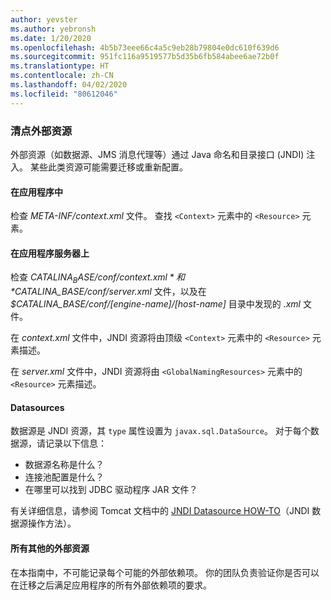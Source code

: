 ```yaml
---
author: yevster
ms.author: yebronsh
ms.date: 1/20/2020
ms.openlocfilehash: 4b5b73eee66c4a5c9eb28b79804e0dc610f639d6
ms.sourcegitcommit: 951fc116a9519577b5d35b6fb584abee6ae72b0f
ms.translationtype: HT
ms.contentlocale: zh-CN
ms.lasthandoff: 04/02/2020
ms.locfileid: "80612046"
---
```

### <a name="inventory-external-resources"></a>清点外部资源

外部资源（如数据源、JMS 消息代理等）通过 Java 命名和目录接口 (JNDI) 注入。 某些此类资源可能需要迁移或重新配置。

#### <a name="inside-your-application"></a>在应用程序中

检查 *META-INF/context.xml* 文件。 查找 `<Context>` 元素中的 `<Resource>` 元素。

#### <a name="on-the-application-servers"></a>在应用程序服务器上

检查 *$CATALINA_BASE/conf/context.xml* 和 *$CATALINA_BASE/conf/server.xml* 文件，以及在 *$CATALINA_BASE/conf/[engine-name]/[host-name]* 目录中发现的 *.xml* 文件。

在 *context.xml* 文件中，JNDI 资源将由顶级 `<Context>` 元素中的 `<Resource>` 元素描述。

在 *server.xml* 文件中，JNDI 资源将由 `<GlobalNamingResources>` 元素中的 `<Resource>` 元素描述。

#### <a name="datasources"></a>Datasources

数据源是 JNDI 资源，其 `type` 属性设置为 `javax.sql.DataSource`。 对于每个数据源，请记录以下信息：

* 数据源名称是什么？
* 连接池配置是什么？
* 在哪里可以找到 JDBC 驱动程序 JAR 文件？

有关详细信息，请参阅 Tomcat 文档中的 [JNDI Datasource HOW-TO](https://tomcat.apache.org/tomcat-9.0-doc/jndi-datasource-examples-howto.html)（JNDI 数据源操作方法）。

#### <a name="all-other-external-resources"></a>所有其他的外部资源

在本指南中，不可能记录每个可能的外部依赖项。 你的团队负责验证你是否可以在迁移之后满足应用程序的所有外部依赖项的要求。
